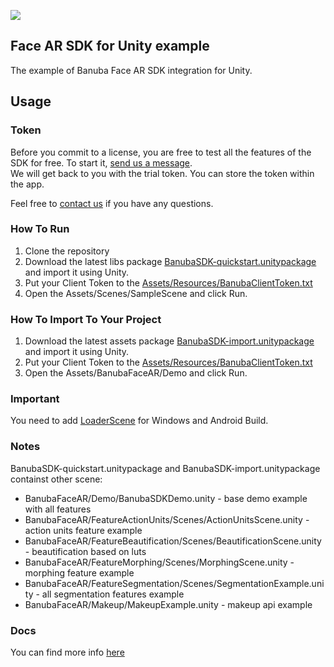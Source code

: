 [![](https://www.banuba.com/hubfs/Banuba_November2018/Images/Banuba%20SDK.png)](https://docs.banuba.com/face-ar-sdk-v1/unity/unity_overview)

## Face AR SDK for Unity example  
  
The example of Banuba Face AR SDK integration for Unity.  

## Usage
### Token
Before you commit to a license, you are free to test all the features of the SDK for free. To start it, [send us a message](https://www.banuba.com/facear-sdk/face-filters#form).  
We will get back to you with the trial token.
You can store the token within the app.  

Feel free to [contact us](https://docs.banuba.com/face-ar-sdk-v1/support) if you have any questions.

### How To Run 

1. Clone the repository
2. Download the latest libs package [BanubaSDK-quickstart.unitypackage
](https://github.com/Banuba/quickstart-unity/releases) and import it using Unity.
3. Put your Client Token to the [Assets/Resources/BanubaClientToken.txt](Assets/Resources/BanubaClientToken.txt)
4. Open the Assets/Scenes/SampleScene and click Run.

### How To Import To Your Project 

1. Download the latest assets package [BanubaSDK-import.unitypackage
](https://github.com/Banuba/quickstart-unity/releases) and import it using Unity.
2. Put your Client Token to the [Assets/Resources/BanubaClientToken.txt](Assets/Resources/BanubaClientToken.txt)
3. Open the Assets/BanubaFaceAR/Demo and click Run.

### Important
You need to add [LoaderScene](Assets/BanubaFaceAR/BaseAssets/Scenes/LoaderScene.unity) for Windows and Android Build. 

### Notes
BanubaSDK-quickstart.unitypackage and BanubaSDK-import.unitypackage containst other scene:
- BanubaFaceAR/Demo/BanubaSDKDemo.unity - base demo example with all features
- BanubaFaceAR/FeatureActionUnits/Scenes/ActionUnitsScene.unity - action units feature example
- BanubaFaceAR/FeatureBeautification/Scenes/BeautificationScene.unity - beautification based on luts
- BanubaFaceAR/FeatureMorphing/Scenes/MorphingScene.unity - morphing feature example
- BanubaFaceAR/FeatureSegmentation/Scenes/SegmentationExample.unity - all segmentation features example
- BanubaFaceAR/Makeup/MakeupExample.unity - makeup api example

### Docs
You can find more info [here](https://docs.banuba.com/face-ar-sdk-v1/unity/unity_getting_started)
